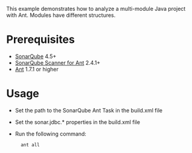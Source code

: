 This example demonstrates how to analyze a multi-module Java project with Ant.
Modules have different structures.

Prerequisites
=============
* [SonarQube](http://www.sonarsource.org/downloads/) 4.5+
* [SonarQube Scanner for Ant](http://docs.sonarqube.org/display/SCAN/Analyzing+with+SonarQube+Scanner+for+Ant) 2.4.1+
* [Ant](http://ant.apache.org/) 1.7.1 or higher

Usage
=====
* Set the path to the SonarQube Ant Task in the build.xml file
* Set the sonar.jdbc.* properties in the build.xml file
* Run the following command:

        ant all
